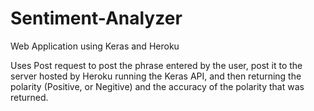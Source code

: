# Sentiment-Analyzer
Web Application using Keras and Heroku 

Uses Post request to post the phrase entered by the user, post it to the server hosted by Heroku running the Keras API,
and then returning the polarity (Positive, or Negitive) and the accuracy of the polarity that was returned. 
